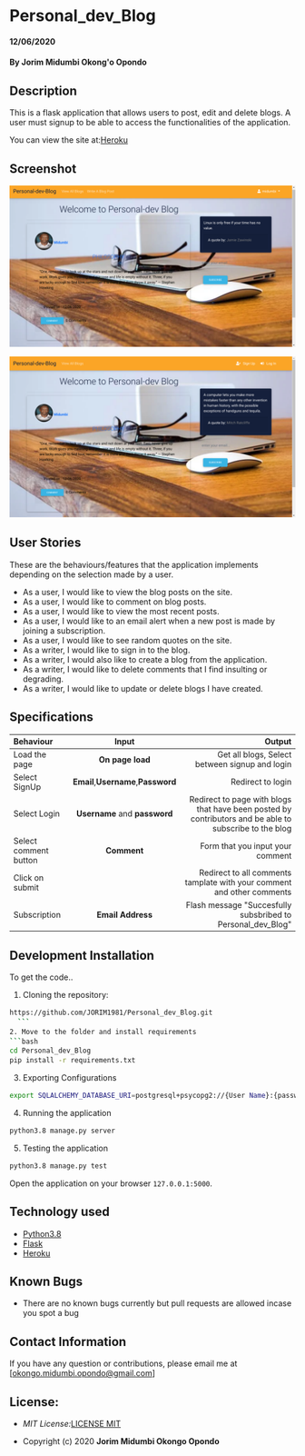 

# Personal_dev_Blog

#### 12/06/2020
#### By **Jorim Midumbi Okong'o Opondo**

## Description
This  is a flask application that allows users to post, edit and delete blogs. A user must signup to be able to access the functionalities of the application.

You can view the site at:[Heroku](https://jorim-pitch.herokuapp.com/)


## Screenshot
![Personal-dev-Blog](https://github.com/JORIM1981/Personal_dev_Blog/blob/2332dc49d0ae760ef709129a8f2eed886a9c3f46/app/static/photos/Screenshot.png)

![Personal-dev-Blog](https://github.com/JORIM1981/Personal_dev_Blog/blob/2332dc49d0ae760ef709129a8f2eed886a9c3f46/app/static/photos/Screenshot_1.png)


## User Stories
These are the behaviours/features that the application implements depending on the selection made by a user.

* As a user, I would like to view the blog posts on the site.
* As a user, I would like to comment on blog posts.
* As a user, I would like to view the most recent posts.
* As a user, I would like to an email alert when a new post is made by joining a subscription.
* As a user, I would like to see random quotes on the site.
* As a writer, I would like to sign in to the blog.
* As a writer, I would also like to create a blog from the application.
* As a writer, I would like to delete comments that I find insulting or degrading.
* As a writer, I would like to update or delete blogs I have created.


## Specifications

| Behaviour | Input | Output |
| :---------------- | :---------------: | ------------------: |
| Load the page | **On page load** | Get all blogs, Select between signup and login|
| Select SignUp| **Email**,**Username**,**Password** | Redirect to login|
| Select Login | **Username** and **password** | Redirect to page with blogs that have been posted by contributors and be able to subscribe to the blog|
| Select comment button | **Comment** | Form that you input your comment|
| Click on submit |  | Redirect to all comments tamplate with your comment and other comments|
|Subscription | **Email Address**| Flash message "Succesfully subsbribed to Personal_dev_Blog"|



## Development Installation

To get the code..

1. Cloning the repository:
  ```bash
  https://github.com/JORIM1981/Personal_dev_Blog.git
    ```
2. Move to the folder and install requirements
  ```bash
  cd Personal_dev_Blog
  pip install -r requirements.txt
  ```
3. Exporting Configurations
  ```bash
  export SQLALCHEMY_DATABASE_URI=postgresql+psycopg2://{User Name}:{password}@localhost/{database name}
  ```
4. Running the application
  ```bash
  python3.8 manage.py server
  ```
5. Testing the application
  ```bash
  python3.8 manage.py test
  ```
Open the application on your browser `127.0.0.1:5000`.


## Technology used

* [Python3.8](https://www.python.org/)
* [Flask](http://flask.pocoo.org/)
* [Heroku](https://heroku.com)


## Known Bugs
* There are no known bugs currently but pull requests are allowed incase you spot a bug

## Contact Information 

If you have any question or contributions, please email me at [okongo.midumbi.opondo@gmail.com]

## License:

- _MIT License:_[LICENSE MIT](./LICENSE)

- Copyright (c) 2020 **Jorim Midumbi Okongo Opondo**


